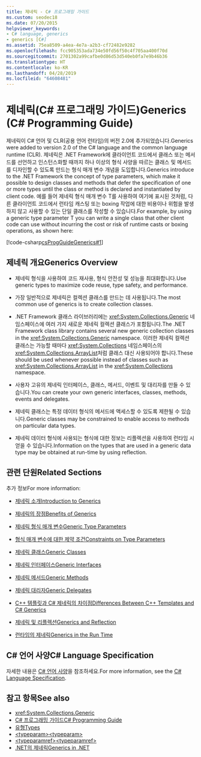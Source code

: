 ```yaml
---
title: 제네릭 - C# 프로그래밍 가이드
ms.custom: seodec18
ms.date: 07/20/2015
helpviewer_keywords:
- C# language, generics
- generics [C#]
ms.assetid: 75ea8509-a4ea-4e7a-a2b3-cf72482e9282
ms.openlocfilehash: fcc905353ada734e50fd56f50c4f705aa400f70d
ms.sourcegitcommit: 2701302a99cafbe0d86d53d540eb0fa7e9b46b36
ms.translationtype: HT
ms.contentlocale: ko-KR
ms.lasthandoff: 04/28/2019
ms.locfileid: "64608481"
---
```

# <a name="generics-c-programming-guide"></a><span data-ttu-id="0a4a6-102">제네릭(C# 프로그래밍 가이드)</span><span class="sxs-lookup"><span data-stu-id="0a4a6-102">Generics (C# Programming Guide)</span></span>
<span data-ttu-id="0a4a6-103">제네릭이 C# 언어 및 CLR(공용 언어 런타임)의 버전 2.0에 추가되었습니다.</span><span class="sxs-lookup"><span data-stu-id="0a4a6-103">Generics were added to version 2.0 of the C# language and the common language runtime (CLR).</span></span> <span data-ttu-id="0a4a6-104">제네릭은 .NET Framework에 클라이언트 코드에서 클래스 또는 메서드를 선언하고 인스턴스화할 때까지 하나 이상의 형식 사양을 따르는 클래스 및 메서드를 디자인할 수 있도록 만드는 형식 매개 변수 개념을 도입합니다.</span><span class="sxs-lookup"><span data-stu-id="0a4a6-104">Generics introduce to the .NET Framework the concept of type parameters, which make it possible to design classes and methods that defer the specification of one or more types until the class or method is declared and instantiated by client code.</span></span> <span data-ttu-id="0a4a6-105">예를 들어 제네릭 형식 매개 변수 T를 사용하여 여기에 표시된 것처럼, 다른 클라이언트 코드에서 런타임 캐스팅 또는 boxing 작업에 대한 비용이나 위험을 발생하지 않고 사용할 수 있는 단일 클래스를 작성할 수 있습니다.</span><span class="sxs-lookup"><span data-stu-id="0a4a6-105">For example, by using a generic type parameter T you can write a single class that other client code can use without incurring the cost or risk of runtime casts or boxing operations, as shown here:</span></span>  
  
 [!code-csharp[csProgGuideGenerics#1](~/samples/snippets/csharp/VS_Snippets_VBCSharp/csProgGuideGenerics/CS/Generics.cs#1)]  
  
## <a name="generics-overview"></a><span data-ttu-id="0a4a6-106">제네릭 개요</span><span class="sxs-lookup"><span data-stu-id="0a4a6-106">Generics Overview</span></span>  
  
- <span data-ttu-id="0a4a6-107">제네릭 형식을 사용하여 코드 재사용, 형식 안전성 및 성능을 최대화합니다.</span><span class="sxs-lookup"><span data-stu-id="0a4a6-107">Use generic types to maximize code reuse, type safety, and performance.</span></span>  
  
- <span data-ttu-id="0a4a6-108">가장 일반적으로 제네릭은 컬렉션 클래스를 만드는 데 사용됩니다.</span><span class="sxs-lookup"><span data-stu-id="0a4a6-108">The most common use of generics is to create collection classes.</span></span>  
  
- <span data-ttu-id="0a4a6-109">.NET Framework 클래스 라이브러리에는 <xref:System.Collections.Generic> 네임스페이스에 여러 가지 새로운 제네릭 컬렉션 클래스가 포함됩니다.</span><span class="sxs-lookup"><span data-stu-id="0a4a6-109">The .NET Framework class library contains several new generic collection classes in the <xref:System.Collections.Generic> namespace.</span></span> <span data-ttu-id="0a4a6-110">이러한 제네릭 컬렉션 클래스는 가능할 때마다 <xref:System.Collections> 네임스페이스의 <xref:System.Collections.ArrayList>처럼 클래스 대신 사용되어야 합니다.</span><span class="sxs-lookup"><span data-stu-id="0a4a6-110">These should be used whenever possible instead of classes such as <xref:System.Collections.ArrayList> in the <xref:System.Collections> namespace.</span></span>  
  
- <span data-ttu-id="0a4a6-111">사용자 고유의 제네릭 인터페이스, 클래스, 메서드, 이벤트 및 대리자를 만들 수 있습니다.</span><span class="sxs-lookup"><span data-stu-id="0a4a6-111">You can create your own generic interfaces, classes, methods, events and delegates.</span></span>  
  
- <span data-ttu-id="0a4a6-112">제네릭 클래스는 특정 데이터 형식의 메서드에 액세스할 수 있도록 제한될 수 있습니다.</span><span class="sxs-lookup"><span data-stu-id="0a4a6-112">Generic classes may be constrained to enable access to methods on particular data types.</span></span>  
  
- <span data-ttu-id="0a4a6-113">제네릭 데이터 형식에 사용되는 형식에 대한 정보는 리플렉션을 사용하여 런타임 시 얻을 수 있습니다.</span><span class="sxs-lookup"><span data-stu-id="0a4a6-113">Information on the types that are used in a generic data type may be obtained at run-time by using reflection.</span></span>  
  
## <a name="related-sections"></a><span data-ttu-id="0a4a6-114">관련 단원</span><span class="sxs-lookup"><span data-stu-id="0a4a6-114">Related Sections</span></span>  
 <span data-ttu-id="0a4a6-115">추가 정보</span><span class="sxs-lookup"><span data-stu-id="0a4a6-115">For more information:</span></span>  
  
- [<span data-ttu-id="0a4a6-116">제네릭 소개</span><span class="sxs-lookup"><span data-stu-id="0a4a6-116">Introduction to Generics</span></span>](../../../csharp/programming-guide/generics/introduction-to-generics.md)  
  
- [<span data-ttu-id="0a4a6-117">제네릭의 장점</span><span class="sxs-lookup"><span data-stu-id="0a4a6-117">Benefits of Generics</span></span>](../../../csharp/programming-guide/generics/benefits-of-generics.md)  
  
- [<span data-ttu-id="0a4a6-118">제네릭 형식 매개 변수</span><span class="sxs-lookup"><span data-stu-id="0a4a6-118">Generic Type Parameters</span></span>](../../../csharp/programming-guide/generics/generic-type-parameters.md)  
  
- [<span data-ttu-id="0a4a6-119">형식 매개 변수에 대한 제약 조건</span><span class="sxs-lookup"><span data-stu-id="0a4a6-119">Constraints on Type Parameters</span></span>](../../../csharp/programming-guide/generics/constraints-on-type-parameters.md)  
  
- [<span data-ttu-id="0a4a6-120">제네릭 클래스</span><span class="sxs-lookup"><span data-stu-id="0a4a6-120">Generic Classes</span></span>](../../../csharp/programming-guide/generics/generic-classes.md)  
  
- [<span data-ttu-id="0a4a6-121">제네릭 인터페이스</span><span class="sxs-lookup"><span data-stu-id="0a4a6-121">Generic Interfaces</span></span>](../../../csharp/programming-guide/generics/generic-interfaces.md)  
  
- [<span data-ttu-id="0a4a6-122">제네릭 메서드</span><span class="sxs-lookup"><span data-stu-id="0a4a6-122">Generic Methods</span></span>](../../../csharp/programming-guide/generics/generic-methods.md)  
  
- [<span data-ttu-id="0a4a6-123">제네릭 대리자</span><span class="sxs-lookup"><span data-stu-id="0a4a6-123">Generic Delegates</span></span>](../../../csharp/programming-guide/generics/generic-delegates.md)  
  
- [<span data-ttu-id="0a4a6-124">C++ 템플릿과 C# 제네릭의 차이점</span><span class="sxs-lookup"><span data-stu-id="0a4a6-124">Differences Between C++ Templates and C# Generics</span></span>](../../../csharp/programming-guide/generics/differences-between-cpp-templates-and-csharp-generics.md)  
  
- [<span data-ttu-id="0a4a6-125">제네릭 및 리플렉션</span><span class="sxs-lookup"><span data-stu-id="0a4a6-125">Generics and Reflection</span></span>](../../../csharp/programming-guide/generics/generics-and-reflection.md)  
  
- [<span data-ttu-id="0a4a6-126">런타임의 제네릭</span><span class="sxs-lookup"><span data-stu-id="0a4a6-126">Generics in the Run Time</span></span>](../../../csharp/programming-guide/generics/generics-in-the-run-time.md)  
  
## <a name="c-language-specification"></a><span data-ttu-id="0a4a6-127">C# 언어 사양</span><span class="sxs-lookup"><span data-stu-id="0a4a6-127">C# Language Specification</span></span>  
 <span data-ttu-id="0a4a6-128">자세한 내용은 [C# 언어 사양](~/_csharplang/spec/types.md#constructed-types)을 참조하세요.</span><span class="sxs-lookup"><span data-stu-id="0a4a6-128">For more information, see the [C# Language Specification](~/_csharplang/spec/types.md#constructed-types).</span></span>  
  
## <a name="see-also"></a><span data-ttu-id="0a4a6-129">참고 항목</span><span class="sxs-lookup"><span data-stu-id="0a4a6-129">See also</span></span>

- <xref:System.Collections.Generic>
- [<span data-ttu-id="0a4a6-130">C# 프로그래밍 가이드</span><span class="sxs-lookup"><span data-stu-id="0a4a6-130">C# Programming Guide</span></span>](../../../csharp/programming-guide/index.md)
- [<span data-ttu-id="0a4a6-131">유형</span><span class="sxs-lookup"><span data-stu-id="0a4a6-131">Types</span></span>](../../../csharp/programming-guide/types/index.md)
- [<span data-ttu-id="0a4a6-132">\<typeparam></span><span class="sxs-lookup"><span data-stu-id="0a4a6-132">\<typeparam></span></span>](../../../csharp/programming-guide/xmldoc/typeparam.md)
- [<span data-ttu-id="0a4a6-133">\<typeparamref></span><span class="sxs-lookup"><span data-stu-id="0a4a6-133">\<typeparamref></span></span>](../../../csharp/programming-guide/xmldoc/typeparamref.md)
- [<span data-ttu-id="0a4a6-134">.NET의 제네릭</span><span class="sxs-lookup"><span data-stu-id="0a4a6-134">Generics in .NET</span></span>](../../../standard/generics/index.md)
